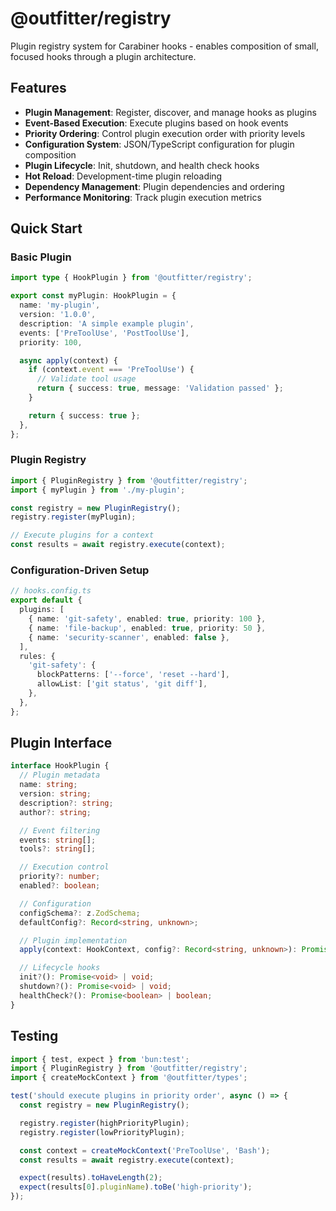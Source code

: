 # @outfitter/registry

Plugin registry system for Carabiner hooks - enables composition of small, focused hooks through a plugin architecture.

## Features

- **Plugin Management**: Register, discover, and manage hooks as plugins
- **Event-Based Execution**: Execute plugins based on hook events
- **Priority Ordering**: Control plugin execution order with priority levels
- **Configuration System**: JSON/TypeScript configuration for plugin composition
- **Plugin Lifecycle**: Init, shutdown, and health check hooks
- **Hot Reload**: Development-time plugin reloading
- **Dependency Management**: Plugin dependencies and ordering
- **Performance Monitoring**: Track plugin execution metrics

## Quick Start

### Basic Plugin

```typescript
import type { HookPlugin } from '@outfitter/registry';

export const myPlugin: HookPlugin = {
  name: 'my-plugin',
  version: '1.0.0',
  description: 'A simple example plugin',
  events: ['PreToolUse', 'PostToolUse'],
  priority: 100,

  async apply(context) {
    if (context.event === 'PreToolUse') {
      // Validate tool usage
      return { success: true, message: 'Validation passed' };
    }

    return { success: true };
  },
};
```

### Plugin Registry

```typescript
import { PluginRegistry } from '@outfitter/registry';
import { myPlugin } from './my-plugin';

const registry = new PluginRegistry();
registry.register(myPlugin);

// Execute plugins for a context
const results = await registry.execute(context);
```

### Configuration-Driven Setup

```typescript
// hooks.config.ts
export default {
  plugins: [
    { name: 'git-safety', enabled: true, priority: 100 },
    { name: 'file-backup', enabled: true, priority: 50 },
    { name: 'security-scanner', enabled: false },
  ],
  rules: {
    'git-safety': {
      blockPatterns: ['--force', 'reset --hard'],
      allowList: ['git status', 'git diff'],
    },
  },
};
```

## Plugin Interface

```typescript
interface HookPlugin {
  // Plugin metadata
  name: string;
  version: string;
  description?: string;
  author?: string;

  // Event filtering
  events: string[];
  tools?: string[];

  // Execution control
  priority?: number;
  enabled?: boolean;

  // Configuration
  configSchema?: z.ZodSchema;
  defaultConfig?: Record<string, unknown>;

  // Plugin implementation
  apply(context: HookContext, config?: Record<string, unknown>): Promise<HookResult> | HookResult;

  // Lifecycle hooks
  init?(): Promise<void> | void;
  shutdown?(): Promise<void> | void;
  healthCheck?(): Promise<boolean> | boolean;
}
```

## Testing

```typescript
import { test, expect } from 'bun:test';
import { PluginRegistry } from '@outfitter/registry';
import { createMockContext } from '@outfitter/types';

test('should execute plugins in priority order', async () => {
  const registry = new PluginRegistry();

  registry.register(highPriorityPlugin);
  registry.register(lowPriorityPlugin);

  const context = createMockContext('PreToolUse', 'Bash');
  const results = await registry.execute(context);

  expect(results).toHaveLength(2);
  expect(results[0].pluginName).toBe('high-priority');
});
```
